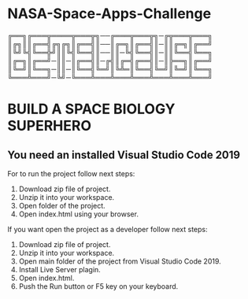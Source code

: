 # NASA-Space-Apps-Challenge


╔══╗╔═══╦════╦═══╦╗──╔═══╦═══╦╗─╔╦═══╦═══╗
║╔╗║║╔══╣╔╗╔╗║╔══╣║──║╔═╗║╔══╣║─║║╔═╗║╔══╝
║╚╝╚╣╚══╬╝║║╚╣╚══╣║──║║─╚╣╚══╣║─║║╚══╣╚══╗
║╔═╗║╔══╝─║║─║╔══╣║─╔╣║╔═╣╔══╣║─║╠══╗║╔══╝
║╚═╝║╚══╗─║║─║╚══╣╚═╝║╚╩═║╚══╣╚═╝║╚═╝║╚══╗
╚═══╩═══╝─╚╝─╚═══╩═══╩═══╩═══╩═══╩═══╩═══╝

# BUILD A SPACE BIOLOGY SUPERHERO

## You need an installed **Visual Studio Code 2019**

For to run the project follow next steps:

1. Download zip file of project.
2. Unzip it into your workspace.
3. Open folder of the project.
4. Open index.html using your browser.

If you want open the project as a developer follow next steps:

1. Download zip file of project.
2. Unzip it into your workspace.
3. Open main folder of the project from Visual Studio Code 2019.
4. Install Live Server plagin.
5. Open index.html.
6. Push the Run button or F5 key on your keyboard.
